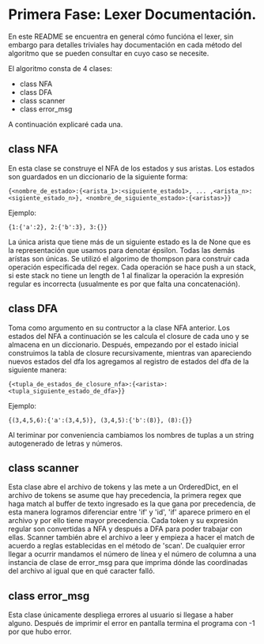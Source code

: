 # Primera Fase: Lexer Documentación.

En este README se encuentra en general cómo funcióna el lexer, sin embargo para detalles triviales hay documentación en cada método del algoritmo que se pueden consultar en cuyo caso se necesite.

El algoritmo consta de 4 clases:
- class NFA
- class DFA 
- class scanner
- class error_msg

A continuación explicaré cada una.

## class NFA
En esta clase se construye el NFA de los estados y sus aristas. 
Los estados son guardados en un diccionario de la siguiente forma:
```
{<nombre_de_estado>:{<arista_1>:<siguiente_estado1>, ... ,<arista_n>:<sigiente_estado_n>}, <nombre_de_siguiente_estado>:{<aristas>}}
```
Ejemplo:
```
{1:{'a':2}, 2:{'b':3}, 3:{}}
```
La única arista que tiene más de un siguiente estado es la de None que es la representación que usamos para denotar épsilon. Todas las demás arístas son únicas.
Se utilizó el algorimo de thompson para construir cada operación especificada del regex. Cada operación se hace push a un stack, si este stack no tiene un length de 1 al finalizar la operación la expresión regular es incorrecta (usualmente es por que falta una concatenación).

## class DFA
Toma como argumento en su contructor a la clase NFA anterior. Los estados del NFA a continuación se les calcula el closure de cada uno y se almacena en un diccionario. 
Después, empezando por el estado inicial construimos la tabla de closure recursivamente, mientras van apareciendo nuevos estados del dfa los agregamos al registro de estados del dfa de la siguiente manera:
```
{<tupla_de_estados_de_closure_nfa>:{<arista>:<tupla_siguiente_estado_de_dfa>}}
```
Ejemplo:
```
{(3,4,5,6):{'a':(3,4,5)}, (3,4,5):{'b':(8)}, (8):{}}
```
Al teriminar por conveniencia cambiamos los nombres de tuplas a un string autogenerado de letras y números.

## class scanner
Esta clase abre el archivo de tokens y las mete a un OrderedDict, en el archivo de tokens se asume que hay precedencia, la primera regex que haga match al buffer de texto ingresado es la que gana por precedencia, de esta manera logramos diferenciar entre 'if' y 'id', 'if' aparece primero en el archivo y por ello tiene mayor precedencia. Cada token y su expresión regular son convertidas a NFA y después a DFA para poder trabajar con ellas.
Scanner también abre el archivo a leer y empieza a hacer el match de acuerdo a reglas establecidas en el método de 'scan'.
De cualquier error llegar a ocurrir mandamos el número de línea y el número de columna a una instancia de clase de error_msg para que imprima dónde las coordinadas del archivo al igual que en qué caracter falló.


## class error_msg
Esta clase únicamente despliega errores al usuario si llegase a haber alguno. Después de imprimir el error en pantalla termina el programa con -1 por que hubo error.

